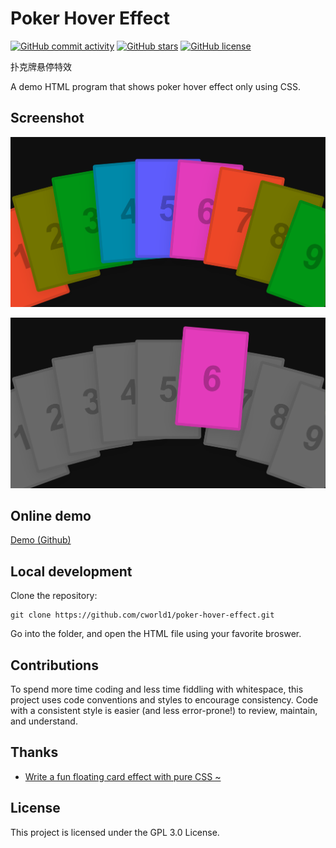 # Poker Hover Effect

[![GitHub commit activity](https://img.shields.io/github/commit-activity/t/cworld1/poker-hover-effect?label=commits&style=flat-square)](https://github.com/cworld1/poker-hover-effect/commits)
[![GitHub stars](https://img.shields.io/github/stars/cworld1/poker-hover-effect?style=flat-square)](https://github.com/cworld1/poker-hover-effect/stargazers)
[![GitHub license](https://img.shields.io/github/license/cworld1/poker-hover-effect?style=flat-square)](https://github.com/cworld1/poker-hover-effect/blob/main/LICENSE)

扑克牌悬停特效

A demo HTML program that shows poker hover effect only using CSS.

## Screenshot

![screenshot](./src/PixPin_2024-06-01_22-46-23.png)

![screenshot](./src/PixPin_2024-06-01_22-46-32.png)

## Online demo

[Demo (Github)](https://cworld1.github.io/poker-hover-effect/)

## Local development

Clone the repository:

```shell
git clone https://github.com/cworld1/poker-hover-effect.git
```

Go into the folder, and open the HTML file using your favorite broswer.

## Contributions

To spend more time coding and less time fiddling with whitespace, this project uses code conventions and styles to encourage consistency. Code with a consistent style is easier (and less error-prone!) to review, maintain, and understand.

## Thanks

- [Write a fun floating card effect with pure CSS ~](https://www.bilibili.com/video/BV1FJ4m1K7NG)

## License

This project is licensed under the GPL 3.0 License.
